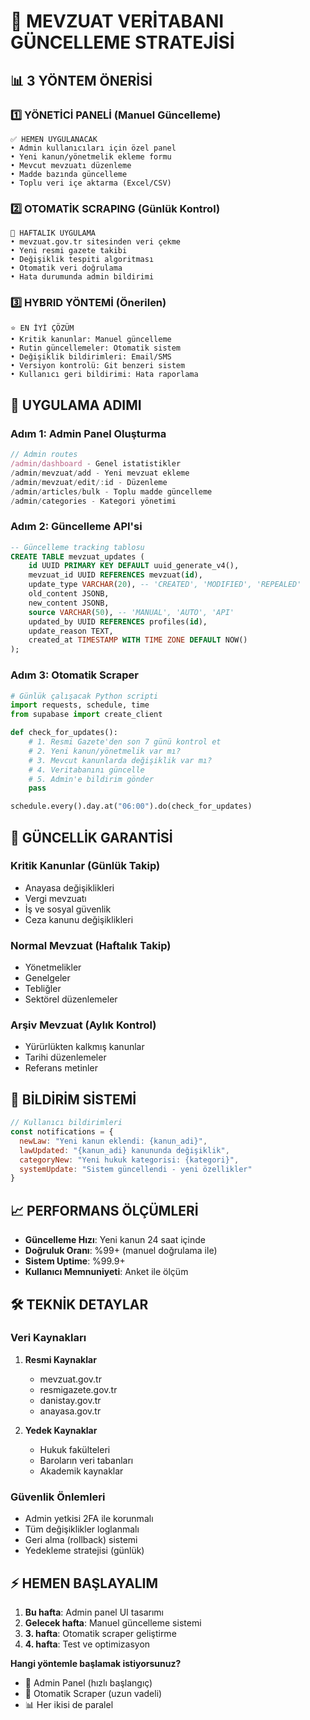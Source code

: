 # 🔄 MEVZUAT VERİTABANI GÜNCELLEME STRATEJİSİ

## 📊 3 YÖNTEM ÖNERİSİ

### 1️⃣ YÖNETİCİ PANELİ (Manuel Güncelleme)
```
✅ HEMEN UYGULANACAK
• Admin kullanıcıları için özel panel
• Yeni kanun/yönetmelik ekleme formu
• Mevcut mevzuatı düzenleme
• Madde bazında güncelleme
• Toplu veri içe aktarma (Excel/CSV)
```

### 2️⃣ OTOMATİK SCRAPING (Günlük Kontrol)
```
🔄 HAFTALIK UYGULAMA
• mevzuat.gov.tr sitesinden veri çekme
• Yeni resmi gazete takibi
• Değişiklik tespiti algoritması
• Otomatik veri doğrulama
• Hata durumunda admin bildirimi
```

### 3️⃣ HYBRID YÖNTEMİ (Önerilen)
```
⭐ EN İYİ ÇÖZÜM
• Kritik kanunlar: Manuel güncelleme
• Rutin güncellemeler: Otomatik sistem
• Değişiklik bildirimleri: Email/SMS
• Versiyon kontrolü: Git benzeri sistem
• Kullanıcı geri bildirimi: Hata raporlama
```

## 🚀 UYGULAMA ADIMI

### Adım 1: Admin Panel Oluşturma
```javascript
// Admin routes
/admin/dashboard - Genel istatistikler
/admin/mevzuat/add - Yeni mevzuat ekleme
/admin/mevzuat/edit/:id - Düzenleme
/admin/articles/bulk - Toplu madde güncelleme
/admin/categories - Kategori yönetimi
```

### Adım 2: Güncelleme API'si
```sql
-- Güncelleme tracking tablosu
CREATE TABLE mevzuat_updates (
    id UUID PRIMARY KEY DEFAULT uuid_generate_v4(),
    mevzuat_id UUID REFERENCES mevzuat(id),
    update_type VARCHAR(20), -- 'CREATED', 'MODIFIED', 'REPEALED'
    old_content JSONB,
    new_content JSONB,
    source VARCHAR(50), -- 'MANUAL', 'AUTO', 'API'
    updated_by UUID REFERENCES profiles(id),
    update_reason TEXT,
    created_at TIMESTAMP WITH TIME ZONE DEFAULT NOW()
);
```

### Adım 3: Otomatik Scraper
```python
# Günlük çalışacak Python scripti
import requests, schedule, time
from supabase import create_client

def check_for_updates():
    # 1. Resmi Gazete'den son 7 günü kontrol et
    # 2. Yeni kanun/yönetmelik var mı?
    # 3. Mevcut kanunlarda değişiklik var mı?
    # 4. Veritabanını güncelle
    # 5. Admin'e bildirim gönder
    pass

schedule.every().day.at("06:00").do(check_for_updates)
```

## 🎯 GÜNCELLİK GARANTİSİ

### Kritik Kanunlar (Günlük Takip)
- Anayasa değişiklikleri
- Vergi mevzuatı
- İş ve sosyal güvenlik
- Ceza kanunu değişiklikleri

### Normal Mevzuat (Haftalık Takip)
- Yönetmelikler
- Genelgeler
- Tebliğler
- Sektörel düzenlemeler

### Arşiv Mevzuat (Aylık Kontrol)
- Yürürlükten kalkmış kanunlar
- Tarihi düzenlemeler
- Referans metinler

## 🔔 BİLDİRİM SİSTEMİ

```javascript
// Kullanıcı bildirimleri
const notifications = {
  newLaw: "Yeni kanun eklendi: {kanun_adi}",
  lawUpdated: "{kanun_adi} kanununda değişiklik",
  categoryNew: "Yeni hukuk kategorisi: {kategori}",
  systemUpdate: "Sistem güncellendi - yeni özellikler"
}
```

## 📈 PERFORMANS ÖLÇÜMLERİ

- **Güncelleme Hızı**: Yeni kanun 24 saat içinde
- **Doğruluk Oranı**: %99+ (manuel doğrulama ile)
- **Sistem Uptime**: %99.9+
- **Kullanıcı Memnuniyeti**: Anket ile ölçüm

## 🛠️ TEKNİK DETAYLAR

### Veri Kaynakları
1. **Resmi Kaynaklar**
   - mevzuat.gov.tr
   - resmigazete.gov.tr
   - danistay.gov.tr
   - anayasa.gov.tr

2. **Yedek Kaynaklar**
   - Hukuk fakülteleri
   - Baroların veri tabanları
   - Akademik kaynaklar

### Güvenlik Önlemleri
- Admin yetkisi 2FA ile korunmalı
- Tüm değişiklikler loglanmalı
- Geri alma (rollback) sistemi
- Yedekleme stratejisi (günlük)

## ⚡ HEMEN BAŞLAYALIM

1. **Bu hafta**: Admin panel UI tasarımı
2. **Gelecek hafta**: Manuel güncelleme sistemi
3. **3. hafta**: Otomatik scraper geliştirme
4. **4. hafta**: Test ve optimizasyon

**Hangi yöntemle başlamak istiyorsunuz?**
- 🎯 Admin Panel (hızlı başlangıç)
- 🤖 Otomatik Scraper (uzun vadeli)
- 📊 Her ikisi de paralel 